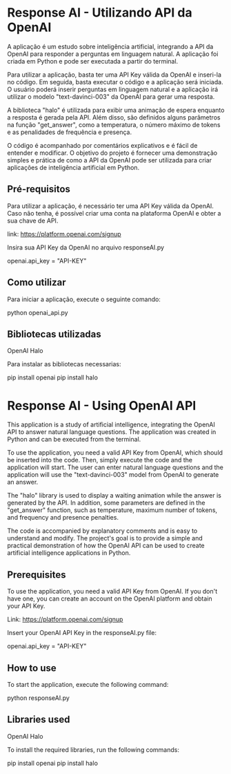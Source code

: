 # Response AI - Utilizando API da OpenAI
A aplicação é um estudo sobre inteligência artificial, integrando a API da OpenAI para responder a perguntas em linguagem natural. A aplicação foi criada em Python e pode ser executada a partir do terminal.

Para utilizar a aplicação, basta ter uma API Key válida da OpenAI e inseri-la no código. Em seguida, basta executar o código e a aplicação será iniciada. O usuário poderá inserir perguntas em linguagem natural e a aplicação irá utilizar o modelo "text-davinci-003" da OpenAI para gerar uma resposta.

A biblioteca "halo" é utilizada para exibir uma animação de espera enquanto a resposta é gerada pela API. Além disso, são definidos alguns parâmetros na função "get_answer", como a temperatura, o número máximo de tokens e as penalidades de frequência e presença.

O código é acompanhado por comentários explicativos e é fácil de entender e modificar. O objetivo do projeto é fornecer uma demonstração simples e prática de como a API da OpenAI pode ser utilizada para criar aplicações de inteligência artificial em Python.

## Pré-requisitos
Para utilizar a aplicação, é necessário ter uma API Key válida da OpenAI. Caso não tenha, é possível criar uma conta na plataforma OpenAI e obter a sua chave de API.

link: https://platform.openai.com/signup

Insira sua API Key da OpenAI no arquivo responseAI.py

openai.api_key = "API-KEY"

## Como utilizar
Para iniciar a aplicação, execute o seguinte comando:

python openai_api.py

## Bibliotecas utilizadas
OpenAI
Halo

Para instalar as bibliotecas necessarias:

pip install openai
pip install halo

# Response AI - Using OpenAI API
This application is a study of artificial intelligence, integrating the OpenAI API to answer natural language questions. The application was created in Python and can be executed from the terminal.

To use the application, you need a valid API Key from OpenAI, which should be inserted into the code. Then, simply execute the code and the application will start. The user can enter natural language questions and the application will use the "text-davinci-003" model from OpenAI to generate an answer.

The "halo" library is used to display a waiting animation while the answer is generated by the API. In addition, some parameters are defined in the "get_answer" function, such as temperature, maximum number of tokens, and frequency and presence penalties.

The code is accompanied by explanatory comments and is easy to understand and modify. The project's goal is to provide a simple and practical demonstration of how the OpenAI API can be used to create artificial intelligence applications in Python.

## Prerequisites
To use the application, you need a valid API Key from OpenAI. If you don't have one, you can create an account on the OpenAI platform and obtain your API Key.

Link: https://platform.openai.com/signup

Insert your OpenAI API Key in the responseAI.py file:

openai.api_key = "API-KEY"

## How to use
To start the application, execute the following command:

python responseAI.py

## Libraries used
OpenAI
Halo

To install the required libraries, run the following commands:

pip install openai
pip install halo